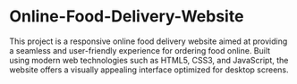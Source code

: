 # Online-Food-Delivery-Website
This project is a responsive online food delivery website  aimed at providing a seamless and user-friendly experience for ordering food online. Built using modern web technologies such as HTML5, CSS3, and JavaScript, the website offers a visually appealing interface optimized for desktop screens.

